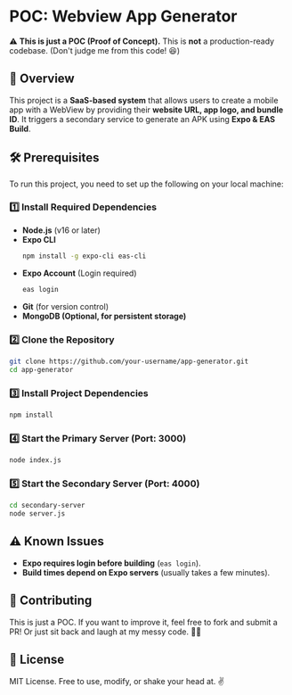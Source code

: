 # POC: Webview App Generator

⚠ **This is just a POC (Proof of Concept).** This is **not** a production-ready codebase. (Don't judge me from this code! 😆)

## 📌 Overview

This project is a **SaaS-based system** that allows users to create a mobile app with a WebView by providing their **website URL, app logo, and bundle ID**. It triggers a secondary service to generate an APK using **Expo & EAS Build**.

## 🛠 Prerequisites

To run this project, you need to set up the following on your local machine:

### **1️⃣ Install Required Dependencies**

- **Node.js** (v16 or later)
- **Expo CLI**
  ```bash
  npm install -g expo-cli eas-cli
  ```
- **Expo Account** (Login required)
  ```bash
  eas login
  ```
- **Git** (for version control)
- **MongoDB (Optional, for persistent storage)**

### **2️⃣ Clone the Repository**

```bash
git clone https://github.com/your-username/app-generator.git
cd app-generator
```

### **3️⃣ Install Project Dependencies**

```bash
npm install
```

### **4️⃣ Start the Primary Server (Port: 3000)**

```bash
node index.js
```

### **5️⃣ Start the Secondary Server (Port: 4000)**

```bash
cd secondary-server
node server.js
```

## ⚠ Known Issues

- **Expo requires login before building** (`eas login`).
- **Build times depend on Expo servers** (usually takes a few minutes).

## 🤝 Contributing

This is just a POC. If you want to improve it, feel free to fork and submit a PR! Or just sit back and laugh at my messy code. 🤷‍♂️

## 📄 License

MIT License. Free to use, modify, or shake your head at. ✌️

